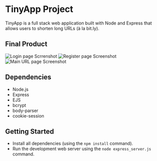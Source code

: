 # TinyApp Project

TinyApp is a full stack web application built with Node and Express that allows users to shorten long URLs (à la bit.ly).

## Final Product

![Login page Scrrenshot](#)
![Register page Screenshot](#)
![Main URL page Screenshot](#)

## Dependencies

- Node.js
- Express
- EJS
- bcrypt
- body-parser
- cookie-session

## Getting Started

- Install all dependencies (using the `npm install` command).
- Run the development web server using the `node express_server.js` command.